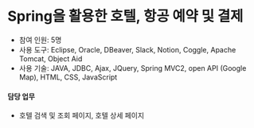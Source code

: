 # Spring을 활용한 호텔, 항공 예약 및 결제<br>
<ul>
  <li>참여 인원: 5명</li>
  <li>사용 도구: Eclipse, Oracle, DBeaver, Slack, Notion, Coggle, Apache Tomcat, Object Aid</li>
  <li>사용 기술: JAVA, JDBC, Ajax, JQuery, Spring MVC2, open API (Google Map), HTML, CSS, JavaScript</li>
</ul>

<h4>담당 업무</h4>
<ul>
  <li>호텔 검색 및 조회 페이지, 호텔 상세 페이지</li>
</ul>
